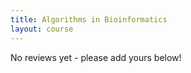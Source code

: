 ```yaml
---
title: Algorithms in Bioinformatics 
layout: course
---
```


No reviews yet - please add yours below!



